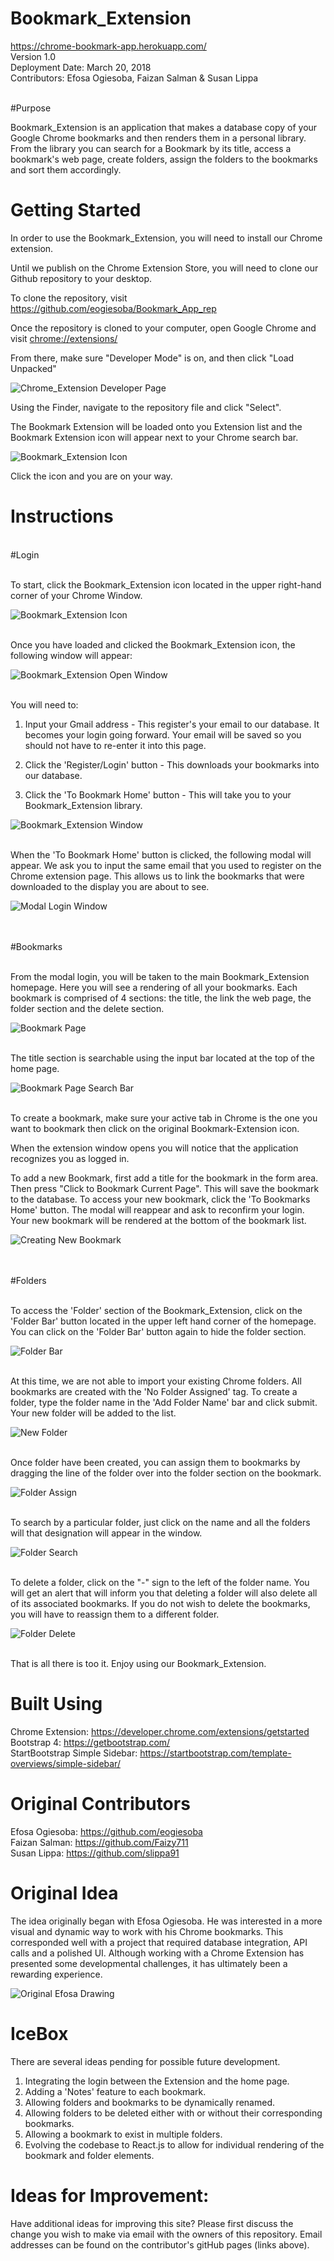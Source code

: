 # Bookmark_Extension

<https://chrome-bookmark-app.herokuapp.com/> \
Version 1.0 \
Deployment Date: March 20, 2018  \
Contributors: Efosa Ogiesoba, Faizan Salman & Susan Lippa

\
#Purpose

Bookmark_Extension is an application that makes a database copy of your Google Chrome bookmarks and then renders them in a personal library.  From the library you can search for a Bookmark by its title, access a bookmark's web page,  create folders, assign the folders to the bookmarks and sort them accordingly.  


# Getting Started

In order to use the Bookmark_Extension, you will need to install our Chrome extension.

Until we publish on the Chrome Extension Store, you will need to clone our Github repository to your desktop.

To clone the repository, visit <https://github.com/eogiesoba/Bookmark_App_rep>

Once the repository is cloned to your computer, open Google Chrome and visit   <chrome://extensions/>

From there, make sure "Developer Mode" is on, and then click "Load Unpacked" 


![Chrome_Extension Developer Page](public/images/ChromeExtensionLoadPage.png)


Using the Finder, navigate to the repository file and click "Select". 

The Bookmark Extension will be loaded onto you Extension list and the Bookmark Extension icon will appear next to your Chrome search bar. 


![Bookmark_Extension Icon](public/images/ChromeExtIcon.png)


Click the icon and you are on your way.


# Instructions

\
#Login

\
To start, click the Bookmark_Extension icon located in the upper right-hand corner of your Chrome Window.

![Bookmark_Extension Icon](public/images/ChromeExtIcon.png)

\
Once you have loaded and clicked the Bookmark_Extension icon, the following window will appear:


![Bookmark_Extension Open Window](public/images/Chrome_ExtensionInitial.png)

\
You will need to:

1) Input your Gmail address - This register's your email to our database. It becomes your login going forward. Your email will be saved so you should not have to re-enter it into this page. 

2) Click the 'Register/Login' button - This downloads your bookmarks into our database.

3) Click the 'To Bookmark Home' button - This will take you to your Bookmark_Extension library.


![Bookmark_Extension Window](public/images/Chrome_ExtensionRegister.png)

\
When the 'To Bookmark Home' button is clicked, the following modal will appear. We ask you to input the same email that you used to register on the Chrome extension page. This allows us to link the bookmarks that were downloaded to the display you are about to see.


![Modal Login Window](public/images/ModalLogin.png)

\
\
#Bookmarks

\
From the modal login, you will be taken to the main Bookmark_Extension homepage. Here you will see a rendering of all your bookmarks. Each bookmark is comprised of 4 sections: the title, the link the web page, the folder section and the delete section. 


![Bookmark Page](public/images/BookmarkPageFull.png)


\
The title section is searchable using the input bar located at the top of the home page.


![Bookmark Page Search Bar](public/images/SearchBar.png)


\
To create a bookmark, make sure your active tab in Chrome is the one you want to bookmark then click on the original Bookmark-Extension icon. 

When the extension window opens you will notice that the application recognizes you as logged in. 

To add a new Bookmark, first add a title for the bookmark in the form area. Then press "Click to Bookmark Current Page". This will save the bookmark to the database. To access your new bookmark, click the 'To Bookmarks Home' button. The modal will reappear and ask to reconfirm your login. Your new bookmark will be rendered at the bottom of the bookmark list. 

![Creating New Bookmark](public/images/NewBookmark.png)

\
\
#Folders

\
 To access the 'Folder' section of the Bookmark_Extension, click on the 'Folder Bar' button located in the upper left hand corner of the homepage. You can click on the 'Folder Bar' button again to hide the folder section. 


![Folder Bar](public/images/FolderBar.png)

\
At this time, we are not able to import your existing Chrome folders. All bookmarks are created with the 'No Folder Assigned' tag. To create a folder, type the folder name in the 'Add Folder Name' bar and click submit. Your new folder will be added to the list. 


![ New Folder](public/images/CreateFolder.png)

\
Once folder have been created, you can assign them to bookmarks by dragging the line of the folder over into the folder section on the bookmark. 



![Folder Assign](public/images/FolderAssign.png)

\
To search by a particular folder, just click on the name and all the folders will that designation will appear in the window.

![Folder Search](public/images/FolderSearch.png)

\
To delete a folder, click on the "-" sign to the left of the folder name. You will get an alert that will inform you that deleting a folder will also delete all of its associated bookmarks. If you do not wish to delete the bookmarks, you will have to reassign them to a different folder. 

![Folder Delete](public/images/FolderDelete.png)

\
That is all there is too it. Enjoy using our Bookmark_Extension.


# Built Using

Chrome Extension:  <https://developer.chrome.com/extensions/getstarted> \
Bootstrap 4:  <https://getbootstrap.com/> \
StartBootstrap Simple Sidebar: <https://startbootstrap.com/template-overviews/simple-sidebar/>


# Original Contributors

Efosa Ogiesoba: <https://github.com/eogiesoba> \
Faizan Salman: <https://github.com/Faizy711> \
Susan Lippa: <https://github.com/slippa91>


# Original Idea

The idea originally began with Efosa Ogiesoba. He was interested in a more visual and dynamic way to work with his Chrome bookmarks. This corresponded well with a project that required database integration, API calls and a polished UI. Although working with a Chrome Extension has presented some developmental challenges, it has ultimately been a rewarding experience. 

![Original Efosa Drawing](public/images/OriginalDrawing.jpg)


# IceBox

There are several ideas pending for possible future development.

1) Integrating the login between the Extension and the home page.
2) Adding a 'Notes' feature to each bookmark.
3) Allowing folders and bookmarks to be dynamically renamed.
4) Allowing folders to be deleted either with or without their corresponding bookmarks.
4) Allowing a bookmark to exist in multiple folders.
2) Evolving the codebase to React.js to allow for individual rendering of the bookmark and folder elements.



# Ideas for Improvement:

Have additional ideas for improving this site? Please first discuss the change you wish to make via email with the owners of this repository. Email addresses can be found on the contributor's gitHub pages (links above).









